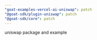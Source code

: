 ```yaml
---
"goat-examples-vercel-ai-uniswap": patch
"@goat-sdk/plugin-uniswap": patch
"@goat-sdk/core": patch
---
```


uniswap package and example
